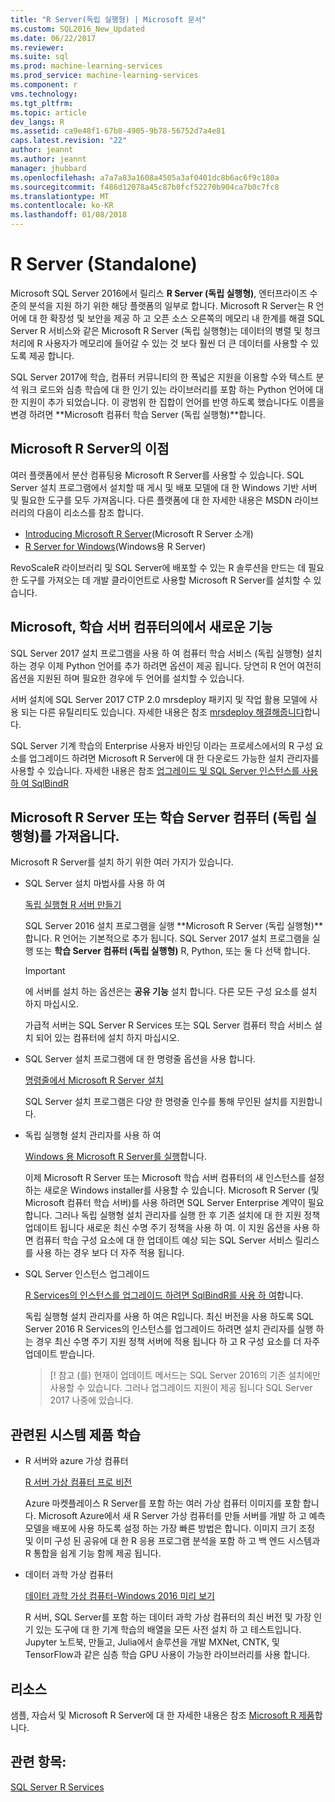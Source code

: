 ```yaml
---
title: "R Server(독립 실행형) | Microsoft 문서"
ms.custom: SQL2016_New_Updated
ms.date: 06/22/2017
ms.reviewer: 
ms.suite: sql
ms.prod: machine-learning-services
ms.prod_service: machine-learning-services
ms.component: r
vms.technology: 
ms.tgt_pltfrm: 
ms.topic: article
dev_langs: R
ms.assetid: ca9e48f1-67b8-4905-9b78-56752d7a4e81
caps.latest.revision: "22"
author: jeannt
ms.author: jeannt
manager: jhubbard
ms.openlocfilehash: a7a7a83a1608a4505a3af0401dc8b6ac6f9c180a
ms.sourcegitcommit: f486d12078a45c87b0fcf52270b904ca7b0c7fc8
ms.translationtype: MT
ms.contentlocale: ko-KR
ms.lasthandoff: 01/08/2018
---
```

# <a name="r-server-standalone"></a>R Server (Standalone)

Microsoft SQL Server 2016에서 릴리스 **R Server (독립 실행형)**, 엔터프라이즈 수준의 분석을 지원 하기 위한 해당 플랫폼의 일부로 합니다.  Microsoft R Server는 R 언어에 대 한 확장성 및 보안을 제공 하 고 오픈 소스 오른쪽의 메모리 내 한계를 해결 SQL Server R 서비스와 같은 Microsoft R Server (독립 실행형)는 데이터의 병렬 및 청크 처리에 R 사용자가 메모리에 들어갈 수 있는 것 보다 훨씬 더 큰 데이터를 사용할 수 있도록 제공 합니다.

SQL Server 2017에 학습, 컴퓨터 커뮤니티의 한 폭넓은 지원을 이용할 수와 텍스트 분석 워크 로드와 심층 학습에 대 한 인기 있는 라이브러리를 포함 하는 Python 언어에 대 한 지원이 추가 되었습니다.  이 광범위 한 집합이 언어를 반영 하도록 했습니다도 이름을 변경 하려면 **Microsoft 컴퓨터 학습 Server (독립 실행형)**합니다.

## <a name="benefits-of-microsoft-r-server"></a>Microsoft R Server의 이점

여러 플랫폼에서 분산 컴퓨팅용 Microsoft R Server를 사용할 수 있습니다. SQL Server 설치 프로그램에서 설치할 때 게시 및 배포 모델에 대 한 Windows 기반 서버 및 필요한 도구를 모두 가져옵니다. 다른 플랫폼에 대 한 자세한 내용은 MSDN 라이브러리의 다음이 리소스를 참조 합니다.

+ [Introducing Microsoft R Server](https://msdn.microsoft.com/microsoft-r/rserver)(Microsoft R Server 소개)
+ [R Server for Windows](https://msdn.microsoft.com/microsoft-r/rserver-install-windows)(Windows용 R Server)

RevoScaleR 라이브러리 및 SQL Server에 배포할 수 있는 R 솔루션을 만드는 데 필요한 도구를 가져오는 데 개발 클라이언트로 사용할 Microsoft R Server를 설치할 수 있습니다.

## <a name="whats-new-in-microsoft-machine-learning-server"></a>Microsoft, 학습 서버 컴퓨터의에서 새로운 기능

SQL Server 2017 설치 프로그램을 사용 하 여 컴퓨터 학습 서비스 (독립 실행형) 설치 하는 경우 이제 Python 언어를 추가 하려면 옵션이 제공 됩니다. 당연히 R 언어 여전히 옵션을 지원된 하며 필요한 경우에 두 언어를 설치할 수 있습니다.
 
서버 설치에 SQL Server 2017 CTP 2.0 mrsdeploy 패키지 및 작업 활용 모델에 사용 되는 다른 유틸리티도 있습니다. 자세한 내용은 참조 [mrsdeploy 해결해줍니다](../../advanced-analytics/operationalization-with-mrsdeploy.md)합니다.

SQL Server 기계 학습의 Enterprise 사용자 바인딩 이라는 프로세스에서의 R 구성 요소를 업그레이드 하려면 Microsoft R Server에 대 한 다운로드 가능한 설치 관리자를 사용할 수 있습니다. 자세한 내용은 참조 [업그레이드 및 SQL Server 인스턴스를 사용 하 여 SqlBindR](use-sqlbindr-exe-to-upgrade-an-instance-of-sql-server.md)

## <a name="get-microsoft-r-server-or-machine-learning-server-standalone"></a>Microsoft R Server 또는 학습 Server 컴퓨터 (독립 실행형)를 가져옵니다.

 Microsoft R Server를 설치 하기 위한 여러 가지가 있습니다.

+ SQL Server 설치 마법사를 사용 하 여

  [독립 실행형 R 서버 만들기](../r/create-a-standalone-r-server.md)

  SQL Server 2016 설치 프로그램을 실행 **Microsoft R Server (독립 실행형)**합니다. R 언어는 기본적으로 추가 됩니다.
  SQL Server 2017 설치 프로그램을 실행 또는 **학습 Server 컴퓨터 (독립 실행형)** R, Python, 또는 둘 다 선택 합니다.

  > [!IMPORTANT]
  > 에 서버를 설치 하는 옵션은는 **공유 기능** 설치 합니다. 다른 모든 구성 요소를 설치 하지 마십시오.
  >
  > 가급적 서버는 SQL Server R Services 또는 SQL Server 컴퓨터 학습 서비스 설치 되어 있는 컴퓨터에 설치 하지 마십시오.

+ SQL Server 설치 프로그램에 대 한 명령줄 옵션을 사용 합니다.

  [명령줄에서 Microsoft R Server 설치](../r/install-microsoft-r-server-from-the-command-line.md)

  SQL Server 설치 프로그램은 다양 한 명령줄 인수를 통해 무인된 설치를 지원합니다.

+ 독립 실행형 설치 관리자를 사용 하 여

  [Windows 용 Microsoft R Server를 실행](https://msdn.microsoft.com/microsoft-r/rserver-install-windows)합니다.

  이제 Microsoft R Server 또는 Microsoft 학습 서버 컴퓨터의 새 인스턴스를 설정 하는 새로운 Windows installer를 사용할 수 있습니다.  Microsoft R Server (및 Microsoft 컴퓨터 학습 서버)를 사용 하려면 SQL Server Enterprise 계약이 필요 합니다. 그러나 독립 실행형 설치 관리자를 실행 한 후 기존 설치에 대 한 지원 정책 업데이트 됩니다 새로운 최신 수명 주기 정책을 사용 하 여. 이 지원 옵션을 사용 하면 컴퓨터 학습 구성 요소에 대 한 업데이트 예상 되는 SQL Server 서비스 릴리스를 사용 하는 경우 보다 더 자주 적용 됩니다.

  
+ SQL Server 인스턴스 업그레이드

  [R Services의 인스턴스를 업그레이드 하려면 SqlBindR를 사용 하 여](./use-sqlbindr-exe-to-upgrade-an-instance-of-sql-server.md)합니다.
  
  독립 실행형 설치 관리자를 사용 하 여은 R입니다. 최신 버전을 사용 하도록 SQL Server 2016 R Services의 인스턴스를 업그레이드 하려면 설치 관리자를 실행 하는 경우 최신 수명 주기 지원 정책 서버에 적용 됩니다 하 고 R 구성 요소를 더 자주 업데이트 받습니다.
  
  > [! 참고 (를) 현재이 업데이트 메서드는 SQL Server 2016의 기존 설치에만 사용할 수 있습니다. 그러나 업그레이드 지원이 제공 됩니다 SQL Server 2017 나중에 있습니다.

## <a name="related-machine-learning-products"></a>관련된 시스템 제품 학습

+ R 서버와 azure 가상 컴퓨터

  [R 서버 가상 컴퓨터 프로 비전](../../advanced-analytics/r-services/provision-the-r-server-only-sql-server-2016-enterprise-vm-on-azure.md)
  
  Azure 마켓플레이스 R Server를 포함 하는 여러 가상 컴퓨터 이미지를 포함 합니다. Microsoft Azure에서 새 R Server 가상 컴퓨터를 만들 서버를 개발 하 고 예측 모델을 배포에 사용 하도록 설정 하는 가장 빠른 방법은 합니다. 이미지 크기 조정 및 이미 구성 된 공유에 대 한 R 응용 프로그램 분석을 포함 하 고 백 엔드 시스템과 R 통합을 쉽게 기능 함께 제공 됩니다.

+ 데이터 과학 가상 컴퓨터

  [데이터 과학 가상 컴퓨터-Windows 2016 미리 보기](http://aka.ms/dsvm/win2016)

  R 서버, SQL Server를 포함 하는 데이터 과학 가상 컴퓨터의 최신 버전 및 가장 인기 있는 도구에 대 한 기계 학습의 배열을 모든 사전 설치 하 고 테스트입니다. Jupyter 노트북, 만들고, Julia에서 솔루션을 개발 MXNet, CNTK, 및 TensorFlow과 같은 심층 학습 GPU 사용이 가능한 라이브러리를 사용 합니다.

## <a name="resources"></a>리소스

샘플, 자습서 및 Microsoft R Server에 대 한 자세한 내용은 참조 [Microsoft R 제품](https://msdn.microsoft.com/microsoft-r/microsoft-r-getting-started)합니다.

## <a name="see-also"></a>관련 항목:

 [SQL Server R Services](../../advanced-analytics/r/sql-server-r-services.md)

